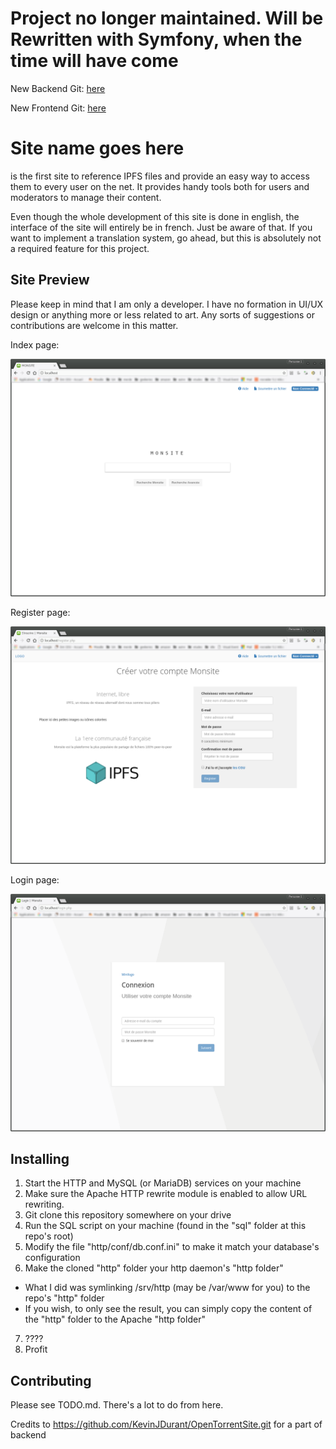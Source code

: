 # Project no longer maintained. Will be Rewritten with Symfony, when the time will have come

New Backend Git: [here](https://bitbucket.org/yhu420/ipfs-france-website/src/master/)


New Frontend Git: [here](https://bitbucket.org/yhu420/ipfs-france-frontend/src/master)

# Site name goes here

<logo here>

<Site name> is the first site to reference IPFS files and provide an easy way to access them to every user on the net. It provides handy tools both for users and moderators to manage their content.


Even though the whole development of this site is done in english, the interface of the site will entirely be in french. Just be aware of that. If you want to implement a translation system, go ahead, but this is absolutely not a required feature for this project.

## Site Preview

Please keep in mind that I am only a developer. I have no formation in UI/UX design or anything more or less related to art. Any sorts of suggestions or contributions are welcome in this matter.

Index page:

<img src="goodies/index_preview.png" alt="SiteNeedAName preview image" width="700" />

Register page:

<img src="goodies/register_preview.png" alt="SiteNeedAName preview image" width="700"/>

Login page:

<img src="goodies/login_preview.png" alt="SiteNeedAName preview image" width="700"/>

## Installing

1. Start the HTTP and MySQL (or MariaDB) services on your machine
2. Make sure the Apache HTTP rewrite module is enabled to allow URL rewriting.
3. Git clone this repository somewhere on your drive
4. Run the SQL script on your machine (found in the "sql" folder at this repo's root)
5. Modify the file "http/conf/db.conf.ini" to make it match your database's configuration
6. Make the cloned "http" folder your http daemon's "http folder"
  * What I did was symlinking /srv/http (may be /var/www for you) to the repo's "http" folder
  * If you wish, to only see the result, you can simply copy the content of the "http" folder to the Apache "http folder"
7. ????
8. Profit

## Contributing

Please see TODO.md. There's a lot to do from here.

Credits to https://github.com/KevinJDurant/OpenTorrentSite.git for a part of backend
